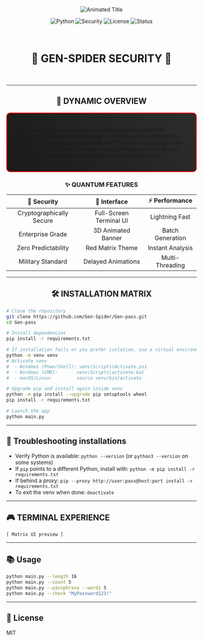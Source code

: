 <div align="center">

<!-- 3D Animated Header -->
<img src="https://readme-typing-svg.herokuapp.com?font=Orbitron&size=45&duration=3000&pause=500&color=FF0000&center=true&vCenter=true&width=800&height=100&lines=🔐+GEN-PASS+🔐;PROFESSIONAL+PASSWORD+GENERATOR;SECURE+•+DYNAMIC+•+POWERFUL" alt="Animated Title" />

<!-- 3D Floating Badges -->
<p align="center">
  <img src="https://img.shields.io/badge/Python-3.7%2B-blue.svg?style=for-the-badge&logo=python&logoColor=white&labelColor=000&color=ff0000" alt="Python"/>
  <img src="https://img.shields.io/badge/Security-Enterprise%20Grade-red.svg?style=for-the-badge&logo=shield&logoColor=white&labelColor=000&color=ff0000" alt="Security"/>
  <img src="https://img.shields.io/badge/License-MIT-green.svg?style=for-the-badge&logo=opensource&logoColor=white&labelColor=000&color=ff0000" alt="License"/>
  <img src="https://img.shields.io/badge/Status-Active-brightgreen.svg?style=for-the-badge&logo=activity&logoColor=white&labelColor=000&color=ff0000" alt="Status"/>
</p>

<!--
Hidden CSS Animations (Preserved for compatible viewers)
<style>
@keyframes float {
  0% { transform: translateY(0px) rotateX(0deg); }
  50% { transform: translateY(-20px) rotateX(10deg); }
  100% { transform: translateY(0px) rotateX(0deg); }
}

@keyframes glow {
  0% { box-shadow: 0 0 5px #ff0000, 0 0 10px #ff0000, 0 0 15px #ff0000; }
  50% { box-shadow: 0 0 10px #ff0000, 0 0 20px #ff0000, 0 0 30px #ff0000; }
  100% { box-shadow: 0 0 5px #ff0000, 0 0 10px #ff0000, 0 0 15px #ff0000; }
}

@keyframes rotate3d {
  0% { transform: rotateY(0deg) rotateX(0deg); }
  25% { transform: rotateY(90deg) rotateX(10deg); }
  50% { transform: rotateY(180deg) rotateX(0deg); }
  75% { transform: rotateY(270deg) rotateX(-10deg); }
  100% { transform: rotateY(360deg) rotateX(0deg); }
}

@keyframes pulse {
  0% { transform: scale(1) rotateZ(0deg); }
  50% { transform: scale(1.05) rotateZ(180deg); }
  100% { transform: scale(1) rotateZ(360deg); }
}

.floating { animation: float 3s ease-in-out infinite; }
.glowing { animation: glow 2s ease-in-out infinite; }
.rotating { animation: rotate3d 10s linear infinite; }
.pulsing { animation: pulse 2s ease-in-out infinite; }
</style>
-->

<!-- 3D Animated Gen-Spider Logo -->
<div class="rotating" style="display: inline-block; margin: 20px;">
  <h1>🔐 GEN-SPIDER SECURITY 🔐</h1>
</div>

</div>

---

<div align="center" class="floating">

## 🚀 **DYNAMIC OVERVIEW**

</div>

<div class="glowing" style="border: 2px solid #ff0000; padding: 20px; border-radius: 10px; background: linear-gradient(45deg, #1a1a1a, #2d2d2d);">

**Gen-Pass** is a next-generation, security-focused password generator engineered for developers, cybersecurity professionals, and security-conscious users. Built with Python's cryptographically secure `secrets` module, it delivers both traditional passwords and memorable passphrases with stunning terminal animations.

</div>

<div align="center">

### ✨ **QUANTUM FEATURES**

</div>

<div class="pulsing">

| 🔐 **Security** | 🎨 **Interface** | ⚡ **Performance** |
|:---:|:---:|:---:|
| Cryptographically Secure | Full-Screen Terminal UI | Lightning Fast |
| Enterprise Grade | 3D Animated Banner | Batch Generation |
| Zero Predictability | Red Matrix Theme | Instant Analysis |
| Military Standard | Delayed Animations | Multi-Threading |

</div>

---

<div align="center" class="rotating">

## 🛠️ **INSTALLATION MATRIX**

</div>

```bash
# Clone the repository
git clone https://github.com/Gen-Spider/Gen-pass.git
cd Gen-pass

# Install dependencies
pip install -r requirements.txt

# If installation fails or you prefer isolation, use a virtual environment
python -m venv venv
# Activate venv
#  - Windows (PowerShell): venv\Scripts\Activate.ps1
#  - Windows (CMD):       venv\Scripts\activate.bat
#  - macOS/Linux:         source venv/bin/activate

# Upgrade pip and install again inside venv
python -m pip install --upgrade pip setuptools wheel
pip install -r requirements.txt

# Launch the app
python main.py
```

---

## 🧰 Troubleshooting installations

- Verify Python is available: `python --version` (or `python3 --version` on some systems)
- If `pip` points to a different Python, install with: `python -m pip install -r requirements.txt`
- If behind a proxy: `pip --proxy http://user:pass@host:port install -r requirements.txt`
- To exit the venv when done: `deactivate`

---

## 🎮 **TERMINAL EXPERIENCE**

```
[ Matrix UI preview ]
```

---

## 📚 Usage
```bash
python main.py --length 16
python main.py --count 5
python main.py --passphrase --words 5
python main.py --check "MyPassword123!"
```

---

## 📝 License
MIT
